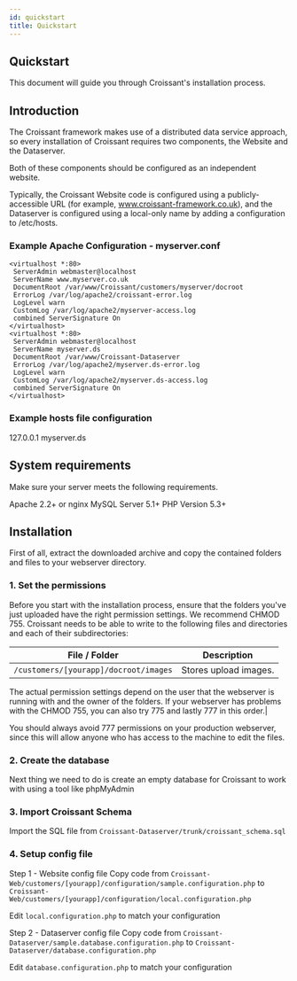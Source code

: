 ```yaml
---
id: quickstart
title: Quickstart
---
```


## Quickstart
This document will guide you through Croissant's installation process.


## Introduction
The Croissant framework makes use of a distributed data service approach, so every installation of Croissant requires two components, the Website and the Dataserver.

Both of these components should be configured as an independent website.

Typically, the Croissant Website code is configured using a publicly-accessible URL (for example, www.croissant-framework.co.uk), and the Dataserver is configured using a local-only name by adding a configuration to /etc/hosts.

### Example Apache Configuration - myserver.conf
```
<virtualhost *:80>
 ServerAdmin webmaster@localhost
 ServerName www.myserver.co.uk
 DocumentRoot /var/www/Croissant/customers/myserver/docroot
 ErrorLog /var/log/apache2/croissant-error.log
 LogLevel warn
 CustomLog /var/log/apache2/myserver-access.log
 combined ServerSignature On 
</virtualhost>
<virtualhost *:80>
 ServerAdmin webmaster@localhost
 ServerName myserver.ds
 DocumentRoot /var/www/Croissant-Dataserver
 ErrorLog /var/log/apache2/myserver.ds-error.log
 LogLevel warn
 CustomLog /var/log/apache2/myserver.ds-access.log
 combined ServerSignature On 
</virtualhost>
```
### Example hosts file configuration
127.0.0.1 myserver.ds

## System requirements
Make sure your server meets the following requirements.

Apache 2.2+ or nginx
MySQL Server 5.1+
PHP Version 5.3+

## Installation
First of all, extract the downloaded archive and copy the contained folders and files to your webserver directory.

### 1. Set the permissions
Before you start with the installation process, ensure that the folders you've just uploaded have the right permission settings. We recommend CHMOD 755. Croissant needs to be able to write to the following files and directories and each of their subdirectories:

File / Folder | Description
--------------|------------
`/customers/[yourapp]/docroot/images` | Stores upload images.

The actual permission settings depend on the user that the webserver is running with and the owner of the folders. If your webserver has problems with the CHMOD 755, you can also try 775 and lastly 777 in this order.| 

You should always avoid 777 permissions on your production webserver, since this will allow anyone who has access to the machine to edit the files.

### 2. Create the database
Next thing we need to do is create an empty database for Croissant to work with using a tool like phpMyAdmin

### 3. Import Croissant Schema
Import the SQL file from `Croissant-Dataserver/trunk/croissant_schema.sql`

### 4. Setup config file
Step 1 - Website config file
Copy code from `Croissant-Web/customers/[yourapp]/configuration/sample.configuration.php` to `Croissant-Web/customers/[yourapp]/configuration/local.configuration.php`

Edit `local.configuration.php` to match your configuration

Step 2 - Dataserver config file
Copy code from `Croissant-Dataserver/sample.database.configuration.php` to `Croissant-Dataserver/database.configuration.php`

Edit `database.configuration.php` to match your configuration